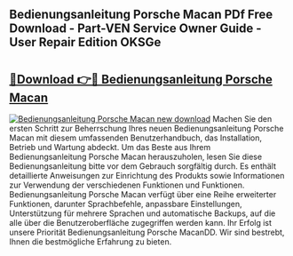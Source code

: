 ## Bedienungsanleitung Porsche Macan PDf Free Download - Part-VEN Service Owner Guide - User Repair Edition OKSGe

# <h2><a href="http://df41w20.blite.top/?on=Bedienungsanleitung+Porsche+Macan">🔗Download 👉🔴 Bedienungsanleitung Porsche Macan</a></h2>

[![Bedienungsanleitung Porsche Macan new download](https://i.imgur.com/lujVjoI.png)](http://df41w20.blite.top/?on=Bedienungsanleitung+Porsche+Macan)
Machen Sie den ersten Schritt zur Beherrschung Ihres neuen Bedienungsanleitung Porsche Macan mit diesem umfassenden Benutzerhandbuch, das Installation, Betrieb und Wartung abdeckt. Um das Beste aus Ihrem Bedienungsanleitung Porsche Macan herauszuholen, lesen Sie diese Bedienungsanleitung bitte vor dem Gebrauch sorgfältig durch. Es enthält detaillierte Anweisungen zur Einrichtung des Produkts sowie Informationen zur Verwendung der verschiedenen Funktionen und Funktionen. Bedienungsanleitung Porsche Macan verfügt über eine Reihe erweiterter Funktionen, darunter Sprachbefehle, anpassbare Einstellungen, Unterstützung für mehrere Sprachen und automatische Backups, auf die alle über die Benutzeroberfläche zugegriffen werden kann. Ihr Erfolg ist unsere Priorität Bedienungsanleitung Porsche MacanDD. Wir sind bestrebt, Ihnen die bestmögliche Erfahrung zu bieten.
